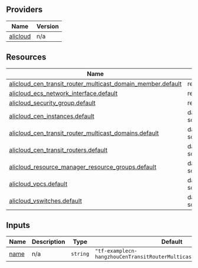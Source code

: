 <!-- BEGIN_TF_DOCS -->
## Providers

| Name | Version |
|------|---------|
| <a name="provider_alicloud"></a> [alicloud](#provider\_alicloud) | n/a |

## Resources

| Name | Type |
|------|------|
| [alicloud_cen_transit_router_multicast_domain_member.default](https://registry.terraform.io/providers/hashicorp/alicloud/latest/docs/resources/cen_transit_router_multicast_domain_member) | resource |
| [alicloud_ecs_network_interface.default](https://registry.terraform.io/providers/hashicorp/alicloud/latest/docs/resources/ecs_network_interface) | resource |
| [alicloud_security_group.default](https://registry.terraform.io/providers/hashicorp/alicloud/latest/docs/resources/security_group) | resource |
| [alicloud_cen_instances.default](https://registry.terraform.io/providers/hashicorp/alicloud/latest/docs/data-sources/cen_instances) | data source |
| [alicloud_cen_transit_router_multicast_domains.default](https://registry.terraform.io/providers/hashicorp/alicloud/latest/docs/data-sources/cen_transit_router_multicast_domains) | data source |
| [alicloud_cen_transit_routers.default](https://registry.terraform.io/providers/hashicorp/alicloud/latest/docs/data-sources/cen_transit_routers) | data source |
| [alicloud_resource_manager_resource_groups.default](https://registry.terraform.io/providers/hashicorp/alicloud/latest/docs/data-sources/resource_manager_resource_groups) | data source |
| [alicloud_vpcs.default](https://registry.terraform.io/providers/hashicorp/alicloud/latest/docs/data-sources/vpcs) | data source |
| [alicloud_vswitches.default](https://registry.terraform.io/providers/hashicorp/alicloud/latest/docs/data-sources/vswitches) | data source |

## Inputs

| Name | Description | Type | Default | Required |
|------|-------------|------|---------|:--------:|
| <a name="input_name"></a> [name](#input\_name) | n/a | `string` | `"tf-examplecn-hangzhouCenTransitRouterMulticastDomainMember29164"` | no |
<!-- END_TF_DOCS -->    